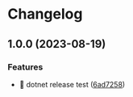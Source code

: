 # Changelog

## 1.0.0 (2023-08-19)


### Features

* :art: dotnet release test ([6ad7258](https://github.com/raulruizbarea/TodoApiDTO/commit/6ad725845242d32503e439c3e15b7ef8e14099a7))